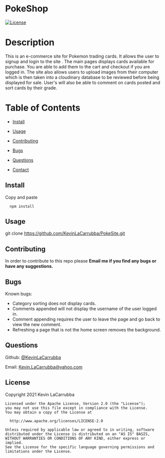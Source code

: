 # PokeShop

[![License](https://img.shields.io/badge/License-Apache2.0-blue)](https://opensource.org/licenses/Apache2.0)

# Description

This is an e-commerce site for Pokemon trading cards. It allows the user to signup and login to the site . The main pages displays cards available for purchase. You are able to add them to the cart and checkout if you are logged in. The site also allows users to upload images from their computer which is then taken into a cloudinary database to be reviewed before being displayed for sale. User's will also be able to comment on cards posted and sort cards by their grade.

# Table of Contents

- [Install](#install)

- [Usage](#usage)

- [Contributing](#contributing)

- [Bugs](#bugs)

- [Questions](#questions)

- [Contact](#contact)

## Install

Copy and paste

      npm install

## Usage

git clone https://github.com/KevinLaCarrubba/PokeSite.git

## Contributing

In order to contribute to this repo please **Email me if you find any bugs or have any suggestions.**

## Bugs

Known bugs:

- Category sorting does not display cards.
- Comments appended will not display the username of the user logged in.
- Comment appending requires the user to leave the page and go back to view the new comment.
- Refreshing a page that is not the home screen removes the background.

## Questions

Github: [@KevinLaCarrubba](https://github.com/KevinLaCarrubba?tab=repositories)

Email: Kevin.LaCarrubba@yahoo.com

## License

Copyright 2021 Kevin LaCarrubba

    Licensed under the Apache License, Version 2.0 (the "License");
    you may not use this file except in compliance with the License.
    You may obtain a copy of the License at

      http://www.apache.org/licenses/LICENSE-2.0

    Unless required by applicable law or agreed to in writing, software
    distributed under the License is distributed on an "AS IS" BASIS,
    WITHOUT WARRANTIES OR CONDITIONS OF ANY KIND, either express or implied.
    See the License for the specific language governing permissions and
    limitations under the License.
